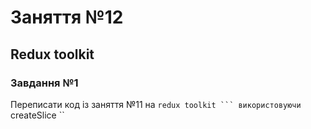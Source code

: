# Заняття №12

## Redux toolkit

### Завдання №1

Переписати код із заняття №11 на ` redux toolkit ``` використовуючи ` createSlice ``
